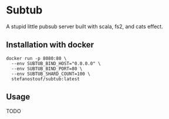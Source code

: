 # Subtub

A stupid little pubsub server built with scala, fs2, and cats effect.

## Installation with docker

```
docker run -p 8080:80 \
  --env SUBTUB_BIND_HOST="0.0.0.0" \
  --env SUBTUB_BIND_PORT=80 \
  --env SUBTUB_SHARD_COUNT=100 \
  stefanostouf/subtub:latest
```

## Usage

TODO
